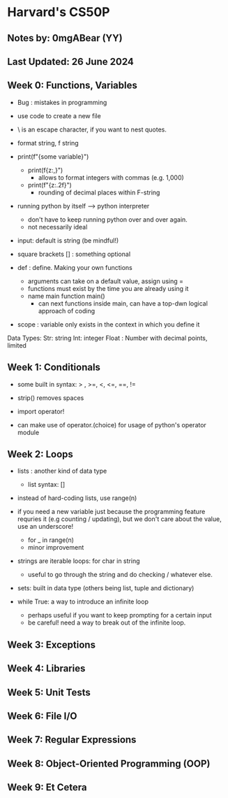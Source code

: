 # Harvard's CS50P

## Notes by: 0mgABear (YY)

## Last Updated: 26 June 2024

## Week 0: Functions, Variables

- Bug : mistakes in programming

- use code to create a new file

- \ is an escape character, if you want to nest quotes.

- format string, f string
- print(f"{some variable}")

  - print(f{z:,}")
    - allows to format integers with commas (e.g. 1,000)
  - print(f"{z:.2f}")
    - rounding of decimal places within F-string

- running python by itself --> python interpreter
  - don't have to keep running python over and over again.
  - not necessarily ideal
- input: default is string (be mindful!)

- square brackets [] : something optional

- def : define. Making your own functions

  - arguments can take on a default value, assign using =
  - functions must exist by the time you are already using it
  - name main function main()
    - can next functions inside main, can have a top-dwn logical approach of coding

- scope : variable only exists in the context in which you define it

Data Types:
Str: string
Int: integer
Float : Number with decimal points, limited

## Week 1: Conditionals

- some built in syntax: > , >=, <, <=, ==, !=
- strip() removes spaces

- import operator!
- can make use of operator.(choice) for usage of python's operator module

## Week 2: Loops

- lists : another kind of data type
  - list syntax: []
- instead of hard-coding lists, use range(n)
- if you need a new variable just because the programming feature requries it (e.g counting / updating), but we don't care about the value, use an underscore!
  - for \_ in range(n)
  - minor improvement
- strings are iterable loops: for char in string
  - useful to go through the string and do checking / whatever else.
- sets: built in data type (others being list, tuple and dictionary)

- while True: a way to introduce an infinite loop
  - perhaps useful if you want to keep prompting for a certain input
  - be careful! need a way to break out of the infinite loop.

## Week 3: Exceptions

## Week 4: Libraries

## Week 5: Unit Tests

## Week 6: File I/O

## Week 7: Regular Expressions

## Week 8: Object-Oriented Programming (OOP)

## Week 9: Et Cetera
